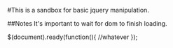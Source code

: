 #This is a sandbox for basic jquery manipulation.

##Notes
It's important to wait for dom to finish loading.

$(document).ready(function(){
    //whatever
});